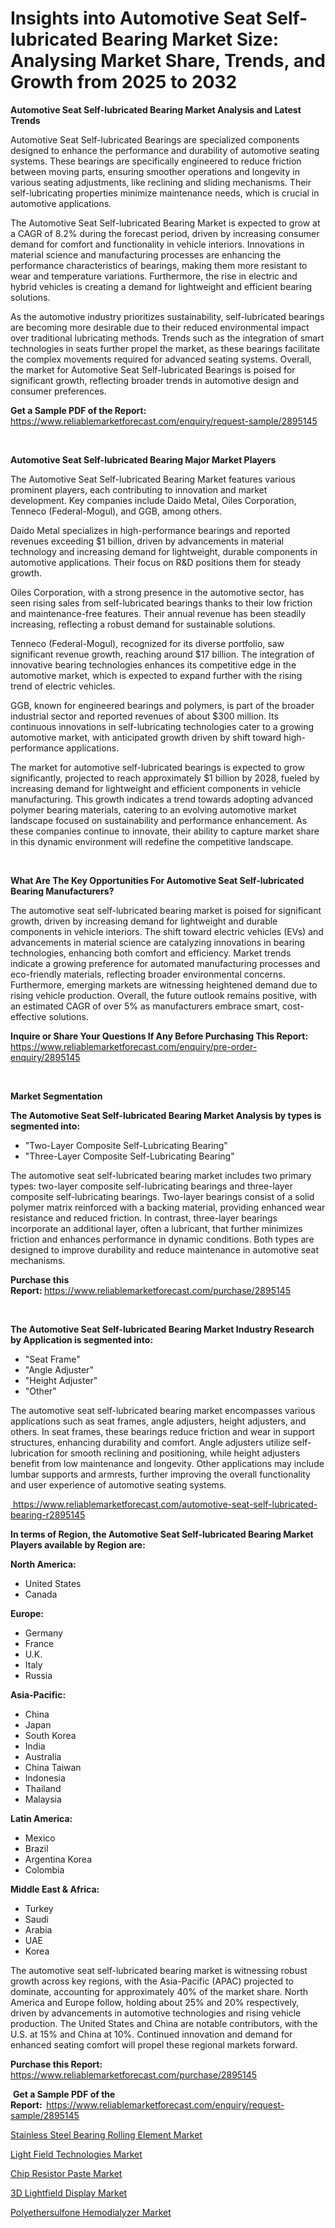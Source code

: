<p><h1>Insights into Automotive Seat Self-lubricated Bearing Market Size: Analysing Market Share, Trends, and Growth from 2025 to 2032</h1></p><p><strong>Automotive Seat Self-lubricated Bearing Market Analysis and Latest Trends</strong></p>
<p><p>Automotive Seat Self-lubricated Bearings are specialized components designed to enhance the performance and durability of automotive seating systems. These bearings are specifically engineered to reduce friction between moving parts, ensuring smoother operations and longevity in various seating adjustments, like reclining and sliding mechanisms. Their self-lubricating properties minimize maintenance needs, which is crucial in automotive applications.</p><p>The Automotive Seat Self-lubricated Bearing Market is expected to grow at a CAGR of 8.2% during the forecast period, driven by increasing consumer demand for comfort and functionality in vehicle interiors. Innovations in material science and manufacturing processes are enhancing the performance characteristics of bearings, making them more resistant to wear and temperature variations. Furthermore, the rise in electric and hybrid vehicles is creating a demand for lightweight and efficient bearing solutions. </p><p>As the automotive industry prioritizes sustainability, self-lubricated bearings are becoming more desirable due to their reduced environmental impact over traditional lubricating methods. Trends such as the integration of smart technologies in seats further propel the market, as these bearings facilitate the complex movements required for advanced seating systems. Overall, the market for Automotive Seat Self-lubricated Bearings is poised for significant growth, reflecting broader trends in automotive design and consumer preferences.</p></p>
<p><strong>Get a Sample PDF of the Report:&nbsp;</strong> <a href="https://www.reliablemarketforecast.com/enquiry/request-sample/2895145?utm_campaign=1897&utm_medium=2&utm_source=Github&utm_content=ia&utm_term=15032025&utm_id=automotive-seat-self-lubricated-bearing">https://www.reliablemarketforecast.com/enquiry/request-sample/2895145</a></p>
<p>&nbsp;</p>
<p><strong>Automotive Seat Self-lubricated Bearing Major Market Players</strong></p>
<p><p>The Automotive Seat Self-lubricated Bearing Market features various prominent players, each contributing to innovation and market development. Key companies include Daido Metal, Oiles Corporation, Tenneco (Federal-Mogul), and GGB, among others. </p><p>Daido Metal specializes in high-performance bearings and reported revenues exceeding $1 billion, driven by advancements in material technology and increasing demand for lightweight, durable components in automotive applications. Their focus on R&D positions them for steady growth.</p><p>Oiles Corporation, with a strong presence in the automotive sector, has seen rising sales from self-lubricated bearings thanks to their low friction and maintenance-free features. Their annual revenue has been steadily increasing, reflecting a robust demand for sustainable solutions.</p><p>Tenneco (Federal-Mogul), recognized for its diverse portfolio, saw significant revenue growth, reaching around $17 billion. The integration of innovative bearing technologies enhances its competitive edge in the automotive market, which is expected to expand further with the rising trend of electric vehicles.</p><p>GGB, known for engineered bearings and polymers, is part of the broader industrial sector and reported revenues of about $300 million. Its continuous innovations in self-lubricating technologies cater to a growing automotive market, with anticipated growth driven by shift toward high-performance applications.</p><p>The market for automotive self-lubricated bearings is expected to grow significantly, projected to reach approximately $1 billion by 2028, fueled by increasing demand for lightweight and efficient components in vehicle manufacturing. This growth indicates a trend towards adopting advanced polymer bearing materials, catering to an evolving automotive market landscape focused on sustainability and performance enhancement. As these companies continue to innovate, their ability to capture market share in this dynamic environment will redefine the competitive landscape.</p></p>
<p>&nbsp;</p>
<p><strong>What Are The Key Opportunities For Automotive Seat Self-lubricated Bearing Manufacturers?</strong></p>
<p><p>The automotive seat self-lubricated bearing market is poised for significant growth, driven by increasing demand for lightweight and durable components in vehicle interiors. The shift toward electric vehicles (EVs) and advancements in material science are catalyzing innovations in bearing technologies, enhancing both comfort and efficiency. Market trends indicate a growing preference for automated manufacturing processes and eco-friendly materials, reflecting broader environmental concerns. Furthermore, emerging markets are witnessing heightened demand due to rising vehicle production. Overall, the future outlook remains positive, with an estimated CAGR of over 5% as manufacturers embrace smart, cost-effective solutions.</p></p>
<p><strong>Inquire or Share Your Questions If Any Before Purchasing This Report:</strong> <a href="https://www.reliablemarketforecast.com/enquiry/pre-order-enquiry/2895145?utm_campaign=1897&utm_medium=2&utm_source=Github&utm_content=ia&utm_term=15032025&utm_id=automotive-seat-self-lubricated-bearing">https://www.reliablemarketforecast.com/enquiry/pre-order-enquiry/2895145</a></p>
<p>&nbsp;</p>
<p><strong>Market Segmentation</strong></p>
<p><strong>The Automotive Seat Self-lubricated Bearing Market Analysis by types is segmented into:</strong></p>
<p><ul><li>"Two-Layer Composite Self-Lubricating Bearing"</li><li>"Three-Layer Composite Self-Lubricating Bearing"</li></ul></p>
<p><p>The automotive seat self-lubricated bearing market includes two primary types: two-layer composite self-lubricating bearings and three-layer composite self-lubricating bearings. Two-layer bearings consist of a solid polymer matrix reinforced with a backing material, providing enhanced wear resistance and reduced friction. In contrast, three-layer bearings incorporate an additional layer, often a lubricant, that further minimizes friction and enhances performance in dynamic conditions. Both types are designed to improve durability and reduce maintenance in automotive seat mechanisms.</p></p>
<p><strong>Purchase this Report:&nbsp;</strong><a href="https://www.reliablemarketforecast.com/purchase/2895145?utm_campaign=1897&utm_medium=2&utm_source=Github&utm_content=ia&utm_term=15032025&utm_id=automotive-seat-self-lubricated-bearing">https://www.reliablemarketforecast.com/purchase/2895145</a></p>
<p>&nbsp;</p>
<p><strong>The Automotive Seat Self-lubricated Bearing Market Industry Research by Application is segmented into:</strong></p>
<p><ul><li>"Seat Frame"</li><li>"Angle Adjuster"</li><li>"Height Adjuster"</li><li>"Other"</li></ul></p>
<p><p>The automotive seat self-lubricated bearing market encompasses various applications such as seat frames, angle adjusters, height adjusters, and others. In seat frames, these bearings reduce friction and wear in support structures, enhancing durability and comfort. Angle adjusters utilize self-lubrication for smooth reclining and positioning, while height adjusters benefit from low maintenance and longevity. Other applications may include lumbar supports and armrests, further improving the overall functionality and user experience of automotive seating systems.</p></p>
<p><a href="https://www.reliablemarketforecast.com/automotive-seat-self-lubricated-bearing-r2895145?utm_campaign=1897&utm_medium=2&utm_source=Github&utm_content=ia&utm_term=15032025&utm_id=automotive-seat-self-lubricated-bearing">&nbsp;https://www.reliablemarketforecast.com/automotive-seat-self-lubricated-bearing-r2895145</a></p>
<p><strong>In terms of Region, the Automotive Seat Self-lubricated Bearing Market Players available by Region are:</strong></p>
<p>
    <p> <strong> North America: </strong>
        <ul>
            <li>United States</li>
            <li>Canada</li>
        </ul>
        </p> 
    <p> <strong> Europe: </strong>
        <ul>
            <li>Germany</li>
            <li>France</li>
            <li>U.K.</li>
            <li>Italy</li>
            <li>Russia</li>
        </ul>
        </p> 
    <p> <strong> Asia-Pacific: </strong>
        <ul>
            <li>China</li>
            <li>Japan</li>
            <li>South Korea</li>
            <li>India</li>
            <li>Australia</li>
            <li>China Taiwan</li>
            <li>Indonesia</li>
            <li>Thailand</li>
            <li>Malaysia</li>
        </ul>
        </p> 
    <p> <strong> Latin America: </strong>
        <ul>
            <li>Mexico</li>
            <li>Brazil</li>
            <li>Argentina Korea</li>
            <li>Colombia</li>
        </ul>
        </p> 
    <p> <strong> Middle East & Africa: </strong>
        <ul>
            <li>Turkey</li>
            <li>Saudi</li>
            <li>Arabia</li>
            <li>UAE</li>
            <li>Korea</li>
        </ul>
    </p>
    </p>
<p><p>The automotive seat self-lubricated bearing market is witnessing robust growth across key regions, with the Asia-Pacific (APAC) projected to dominate, accounting for approximately 40% of the market share. North America and Europe follow, holding about 25% and 20% respectively, driven by advancements in automotive technologies and rising vehicle production. The United States and China are notable contributors, with the U.S. at 15% and China at 10%. Continued innovation and demand for enhanced seating comfort will propel these regional markets forward.</p></p>
<p><strong>Purchase this Report: </strong><a href="https://www.reliablemarketforecast.com/purchase/2895145?utm_campaign=1897&utm_medium=2&utm_source=Github&utm_content=ia&utm_term=15032025&utm_id=automotive-seat-self-lubricated-bearing">https://www.reliablemarketforecast.com/purchase/2895145</a></p>
<p>&nbsp;<strong>Get a Sample PDF of the Report:&nbsp;&nbsp;</strong><a href="https://www.reliablemarketforecast.com/enquiry/request-sample/2895145?utm_campaign=1897&utm_medium=2&utm_source=Github&utm_content=ia&utm_term=15032025&utm_id=automotive-seat-self-lubricated-bearing">https://www.reliablemarketforecast.com/enquiry/request-sample/2895145</a></p>
<p><strong></strong></p>
<p><p><a href="https://github.com/JakirUddin511/Market-Research-Report-List-2/blob/main/stainless-steel-bearing-rolling-element-market.md?utm_campaign=1897&utm_medium=2&utm_source=Github&utm_content=ia&utm_term=15032025&utm_id=automotive-seat-self-lubricated-bearing">Stainless Steel Bearing Rolling Element Market</a></p><p><a href="https://github.com/calizlewin2f/Market-Research-Report-List-1/blob/main/light-field-technologies-market.md?utm_campaign=1897&utm_medium=2&utm_source=Github&utm_content=ia&utm_term=15032025&utm_id=automotive-seat-self-lubricated-bearing">Light Field Technologies Market</a></p><p><a href="https://github.com/grevecodeeol/Market-Research-Report-List-1/blob/main/chip-resistor-paste-market.md?utm_campaign=1897&utm_medium=2&utm_source=Github&utm_content=ia&utm_term=15032025&utm_id=automotive-seat-self-lubricated-bearing">Chip Resistor Paste Market</a></p><p><a href="https://github.com/ChiragRP21/Market-Research-Report-List-7/blob/main/3d-lightfield-display-market.md?utm_campaign=1897&utm_medium=2&utm_source=Github&utm_content=ia&utm_term=15032025&utm_id=automotive-seat-self-lubricated-bearing">3D Lightfield Display Market</a></p><p><a href="https://github.com/frisknaomizg/Market-Research-Report-List-1/blob/main/polyethersulfone-hemodialyzer-market.md?utm_campaign=1897&utm_medium=2&utm_source=Github&utm_content=ia&utm_term=15032025&utm_id=automotive-seat-self-lubricated-bearing">Polyethersulfone Hemodialyzer Market</a></p></p>